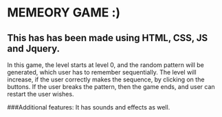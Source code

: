 # MEMEORY GAME :)
## This has has been made using HTML, CSS, JS and Jquery. 
In this game, the level starts at level 0, and the random pattern will be generated, which user has to remember sequentially. The level will increase, if the user correctly makes the sequence, by clicking on the buttons. If the user breaks the pattern, then the game ends, and user can restart the user wishes.

###Additional features: It has sounds and effects as well.
